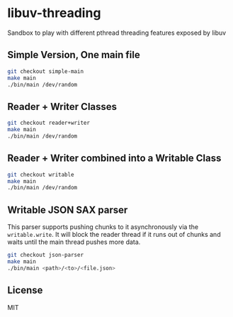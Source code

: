 # libuv-threading

Sandbox to play with different pthread threading features exposed by libuv

## Simple Version, One main file

```sh
git checkout simple-main
make main
./bin/main /dev/random
```

## Reader + Writer Classes

```sh
git checkout reader+writer 
make main
./bin/main /dev/random
```

## Reader + Writer combined into a Writable Class

```sh
git checkout writable 
make main
./bin/main /dev/random
```

## Writable JSON SAX parser

This parser supports pushing chunks to it asynchronously via the `writable.write`.
It will block the reader thread if it runs out of chunks and waits until the main thread pushes
more data.

```sh
git checkout json-parser 
make main
./bin/main <path>/<to>/<file.json> 
```

## License

MIT
